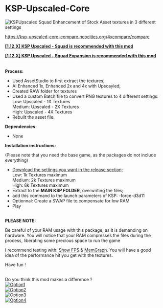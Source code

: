 # KSP-Upscaled-Core
<img src="https://i.postimg.cc/qqPGTRds/Compression-8k.png" alt="KSPUpscaled Squad" />
Enhancement of Stock Asset textures in 3 different settings
<br>

https://ksp-upscaled-core-compare.neocities.org/4xcompare/compare


<b><a href="https://github.com/Lucke001/KSP-Upscaled-Squad">[1.12.X] KSP Upscaled - Squad is recommended with this mod</a></b>
<br>

<b><a href="https://github.com/Lucke001/KSP-Upscaled-Squad-Expansion">[1.12.X] KSP Upscaled - Squad Expansion is recommended with this mod</a></b>
<br><br><br>
<b>Process:</b><br>

- Used AssetStudio to first extract the textures;<br>
- AI Enhanced 1x, Enhanced 2x and 4x with Upscayled, <br>
- Created RAW folder for textures<br>
- Used a custom Batch file to convert PNG textures to 4 different settings:<br>
  Low: Upscaled - 1X Textures<br>
  Medium: Upscaled - 2X Textures<br>
  High: Upscaled - 4X Textures<br>
- Rebuilt the asset file.

<b>Dependencies:</b><br>
- None

<b>Installation instructions:</b><br>

(Please note that you need the base game, as the packages do not include everything)<br>

- <a href="https://github.com/Lucke001/KSP-Upscaled-Core/releases">Download the settings you want in the release section;</a><br>
  Low: 1k Textures maximum<br>
  Medium: 2k Textures maximum<br>
  High: 8k Textures maximum<br>
- Extract to the <b>MAIN KSP FOLDER</b>, overwriting the files;<br>
- add this command to the launch parameters of KSP: -force-d3d11<br>
- Optionnal: Create a SWAP file to compensate for low RAM<br>
- Play<br><br>



<b>PLEASE NOTE:</b>

Be careful of your RAM usage with this package, as it is demanding on hardware. You will notice that your RAM compresses the files during the process, liberating some precious space to run the game

I recommend testing with: <a href="https://github.com/linuxgurugamer/ShowFPS">Show FPS</a> & <a href="https://github.com/linuxgurugamer/MemGraph">MemGraph</a>. You will have a good idea of the performance hit you get with the textures.

Have fun ! <br><br>

<div align="left">
Do you think this mod makes a difference ?
</br>
<a href="https://widgetbite.com/polls/1fbd8e44-905a-4f66-b9a9-4193581cf11a/options/1/vote">
<img alt="Option1" src="https://widgetbite.com/polls/1fbd8e44-905a-4f66-b9a9-4193581cf11a/options/1"/>
</a>
</br>

<a href="https://widgetbite.com/polls/1fbd8e44-905a-4f66-b9a9-4193581cf11a/options/2/vote">
<img alt="Option2" src="https://widgetbite.com/polls/1fbd8e44-905a-4f66-b9a9-4193581cf11a/options/2"/>
</a>
</br>

<a href="https://widgetbite.com/polls/1fbd8e44-905a-4f66-b9a9-4193581cf11a/options/3/vote">
<img alt="Option3" src="https://widgetbite.com/polls/1fbd8e44-905a-4f66-b9a9-4193581cf11a/options/3"/>
</a> 
</br>

<a href="https://widgetbite.com/polls/1fbd8e44-905a-4f66-b9a9-4193581cf11a/options/4/vote">
<img alt="Option4" src="https://widgetbite.com/polls/1fbd8e44-905a-4f66-b9a9-4193581cf11a/options/4"/>
</a>
</br>
</div>


